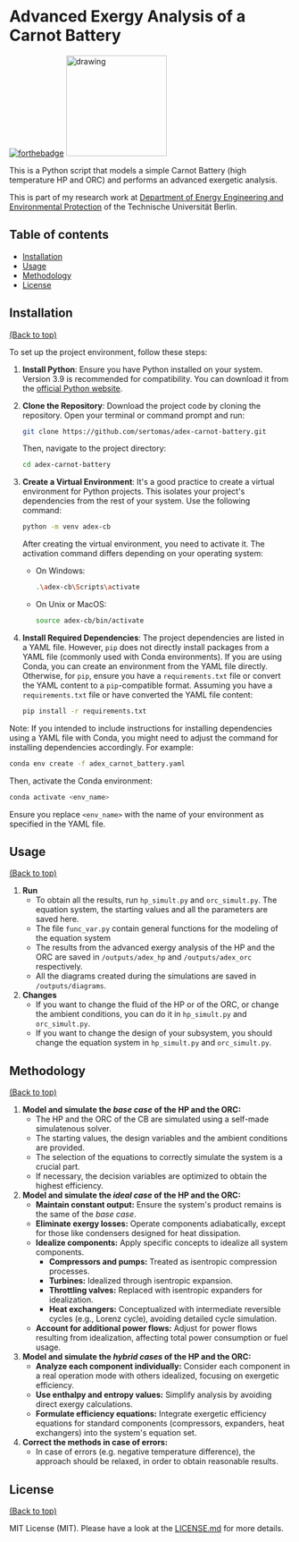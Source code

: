 # Advanced Exergy Analysis of a Carnot Battery

[![forthebadge](http://forthebadge.com/images/badges/made-with-python.svg)](https://www.python.org/)
[<img src="https://raw.githubusercontent.com/oemof/tespy/9915f013c40fe418947a6e4c1fd0cd0eba45893c/docs/api/_images/logo_tespy_big.svg" alt="drawing" width="180"/>](https://github.com/oemof/tespy)

This is a Python script that models a simple Carnot Battery (high temperature HP and ORC) and performs an advanced exergetic analysis. 

This is part of my research work at [Department of Energy Engineering and Environmental Protection](https://www.tu.berlin/en/energietechnik) of the Technische Universität Berlin.

## Table of contents

  - [Installation](#installation)
  - [Usage](#usage)
  - [Methodology](#Methodology)
  - [License](#license)

## Installation

[(Back to top)](#table-of-contents)

To set up the project environment, follow these steps:

1. **Install Python**: Ensure you have Python installed on your system. Version 3.9 is recommended for compatibility. You can download it from the [official Python website](https://www.python.org/downloads/).

2. **Clone the Repository**: Download the project code by cloning the repository. Open your terminal or command prompt and run:
   ```bash
   git clone https://github.com/sertomas/adex-carnot-battery.git
   ```
   Then, navigate to the project directory:
   ```bash
   cd adex-carnot-battery
   ```

3. **Create a Virtual Environment**: It's a good practice to create a virtual environment for Python projects. This isolates your project's dependencies from the rest of your system. Use the following command:
   ```bash
   python -m venv adex-cb
   ```
   After creating the virtual environment, you need to activate it. The activation command differs depending on your operating system:
   - On Windows:
     ```bash
     .\adex-cb\Scripts\activate
     ```
   - On Unix or MacOS:
     ```bash
     source adex-cb/bin/activate
     ```

4. **Install Required Dependencies**: The project dependencies are listed in a YAML file. However, `pip` does not directly install packages from a YAML file (commonly used with Conda environments). If you are using Conda, you can create an environment from the YAML file directly. Otherwise, for `pip`, ensure you have a `requirements.txt` file or convert the YAML content to a `pip`-compatible format. Assuming you have a `requirements.txt` file or have converted the YAML file content:
   ```bash
   pip install -r requirements.txt
   ```

Note: If you intended to include instructions for installing dependencies using a YAML file with Conda, you might need to adjust the command for installing dependencies accordingly. For example:
```bash
conda env create -f adex_carnot_battery.yaml
```
Then, activate the Conda environment:
```bash
conda activate <env_name>
```
Ensure you replace `<env_name>` with the name of your environment as specified in the YAML file.

## Usage

[(Back to top)](#table-of-contents)

1. **Run**
   - To obtain all the results, run `hp_simult.py` and `orc_simult.py`. The equation system, the starting values and all the parameters are saved here. 
   - The file `func_var.py` contain general functions for the modeling of the equation system
   - The results from the advanced exergy analysis of the HP and the ORC are saved in `/outputs/adex_hp` and `/outputs/adex_orc` respectively. 
   - All the diagrams created during the simulations are saved in `/outputs/diagrams`.
2. **Changes** 
   - If you want to change the fluid of the HP or of the ORC, or change the ambient conditions, you can do it in `hp_simult.py` and `orc_simult.py`. 
   - If you want to change the design of your subsystem, you should change the equation system in `hp_simult.py` and `orc_simult.py`.

## Methodology 

[(Back to top)](#table-of-contents)

1. **Model and simulate the *base case* of the HP and the ORC:**
    - The HP and the ORC of the CB are simulated using a self-made simulatenous solver.
    - The starting values, the design variables and the ambient conditions are provided. 
    - The selection of the equations to correctly simulate the system is a crucial part.
    - If necessary, the decision variables are optimized to obtain the highest efficiency.
2. **Model and simulate the *ideal case* of the HP and the ORC:**
   - **Maintain constant output:** Ensure the system's product remains is the same of the *base case*.
   - **Eliminate exergy losses:** Operate components adiabatically, except for those like condensers designed for heat dissipation.
   - **Idealize components:** Apply specific concepts to idealize all system components.
     - **Compressors and pumps:** Treated as isentropic compression processes.
     - **Turbines:** Idealized through isentropic expansion.
     - **Throttling valves:** Replaced with isentropic expanders for idealization.
     - **Heat exchangers:** Conceptualized with intermediate reversible cycles (e.g., Lorenz cycle), avoiding detailed cycle simulation.
   - **Account for additional power flows:** Adjust for power flows resulting from idealization, affecting total power consumption or fuel usage. 
3. **Model and simulate the *hybrid cases* of the HP and the ORC:**
   - **Analyze each component individually:** Consider each component in a real operation mode with others idealized, focusing on exergetic efficiency.
   - **Use enthalpy and entropy values:** Simplify analysis by avoiding direct exergy calculations.
   - **Formulate efficiency equations:** Integrate exergetic efficiency equations for standard components (compressors, expanders, heat exchangers) into the system's equation set.
4. **Correct the methods in case of errors:**
    - In case of errors (e.g. negative temperature difference), the approach should be relaxed, in order to obtain reasonable results.
## License

[(Back to top)](#table-of-contents)

MIT License (MIT). Please have a look at the [LICENSE.md](https://github.com/sertomas/adex-carnot-battery/blob/main/LICENSE.md) for more details.
